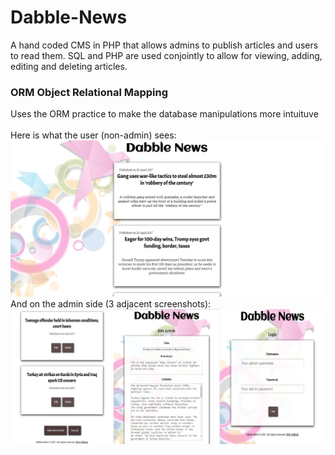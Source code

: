 # Dabble-News
A hand coded CMS in PHP that allows admins to publish articles and users to read them. 
SQL and PHP are used conjointly to allow for viewing, adding, editing and deleting articles.

### ORM Object Relational Mapping
Uses the ORM practice to make the database manipulations more intuituve
<br><br>
Here is what the user (non-admin) sees:
![alt text](screens/screenshot2.jpg?raw=true "Screenshot")
<br>
And on the admin side (3 adjacent screenshots):
![alt text](screens/screenshot1.jpg?raw=true "Screenshot")
